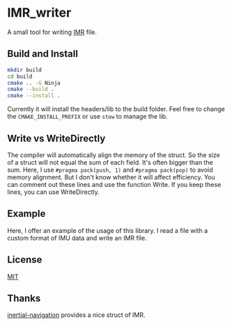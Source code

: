 # IMR_writer

A small tool for writing [IMR](https://docs.novatel.com/Waypoint/Content/Data_Formats/IMR_File.htm) file.

## Build and Install

```bash
mkdir build
cd build
cmake .. -G Ninja
cmake --build .
cmake --install .
```

Currently it will install the headers/lib to the build folder. Feel free to change the `CMAKE_INSTALL_PREFIX` or use `stow` to manage the lib.

## Write vs WriteDirectly

The compiler will automatically align the memory of the struct. So the size of a struct will not equal the sum of each field. It's often bigger than the sum. Here, I use `#pragma pack(push, 1)` and `#pragma pack(pop)` to avoid memory alignment. But I don't know whether it will affect efficiency. You can comment out these lines and use the function Write. If you keep these lines, you can use WriteDirectly.

## Example

Here, I offer an example of the usage of this library. I read a file with a custom format of IMU data and write an IMR file.

## License

[MIT](LICENSE)

## Thanks

[inertial-navigation](https://github.com/ethanjinhuang/inertial-navigation) provides a nice struct of IMR.
